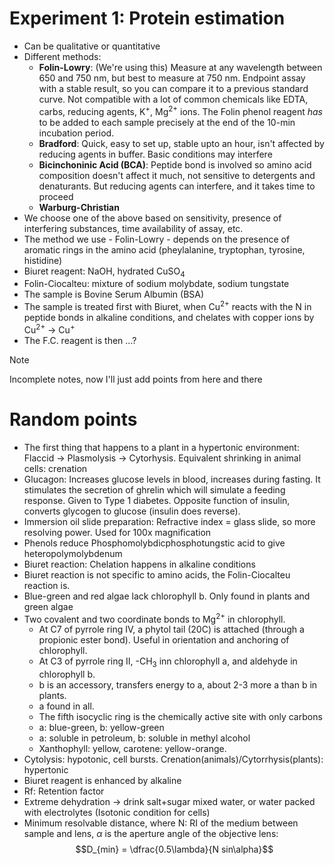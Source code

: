 # Experiment 1: Protein estimation
* Can be qualitative or quantitative
* Different methods:
  * **Folin-Lowry**: (We're using this) Measure at any wavelength between 650 and 750 nm, but best to measure at 750 nm. Endpoint assay with a stable result, so you can compare it to a previous standard curve. Not compatible with a lot of common chemicals like EDTA, carbs, reducing agents, K<sup>+</sup>, Mg<sup>2+</sup> ions. The Folin phenol reagent *has* to be added to each sample precisely at the end of the 10-min incubation period.
  * **Bradford**: Quick, easy to set up, stable upto an hour, isn't affected by reducing agents in buffer. Basic conditions may interfere
  * **Bicinchoninic Acid (BCA)**: Peptide bond is involved so amino acid composition doesn't affect it much, not sensitive to detergents and denaturants. But reducing agents can interfere, and it takes time to proceed
  * **Warburg-Christian**
* We choose one of the above based on sensitivity, presence of interfering substances, time availability of assay, etc.
* The method we use - Folin-Lowry - depends on the presence of aromatic rings in the amino acid (pheylalanine, tryptophan, tyrosine, histidine)
* Biuret reagent: NaOH, hydrated CuSO<sub>4</sub>
* Folin-Ciocalteu: mixture of sodium molybdate, sodium tungstate
* The sample is Bovine Serum Albumin (BSA)
* The sample is treated first with Biuret, when Cu<sup>2+</sup> reacts with the N in peptide bonds in alkaline conditions, and chelates with copper ions by Cu<sup>2+</sup> -> Cu<sup>+</sup>
* The F.C. reagent is then ...?

> [!NOTE]
> Incomplete notes, now I'll just add points from here and there

# Random points
* The first thing that happens to a plant in a hypertonic environment: Flaccid -> Plasmolysis -> Cytorhysis. Equivalent shrinking in animal cells: crenation
* Glucagon: Increases glucose levels in blood, increases during fasting. It stimulates the secretion of ghrelin which will simulate a feeding response. Given to Type 1 diabetes. Opposite function of insulin, converts glycogen to glucose (insulin does reverse).
* Immersion oil slide preparation: Refractive index = glass slide, so more resolving power. Used for 100x magnification
* Phenols reduce Phosphomolybdicphosphotungstic acid to give heteropolymolybdenum
* Biuret reaction: Chelation happens in alkaline conditions
* Biuret reaction is not specific to amino acids, the Folin-Ciocalteu reaction is.
* Blue-green and red algae lack chlorophyll b. Only found in plants and green algae
* Two covalent and two coordinate bonds to Mg<sup>2+</sup> in chlorophyll.
  * At C7 of pyrrole ring IV, a phytol tail (20C) is attached (through a propionic ester bond). Useful in orientation and anchoring of chlorophyll.
  * At C3 of pyrrole ring II, -CH<sub>3</sub> inn chlorophyll a, and aldehyde in chlorophyll b.
  * b is an accessory, transfers energy to a, about 2-3 more a than b in plants.
  * a found in all.
  * The fifth isocyclic ring is the chemically active site with only carbons
  * a: blue-green, b: yellow-green
  * a: soluble in petroleum, b: soluble in methyl alcohol
  * Xanthophyll: yellow, carotene: yellow-orange.
* Cytolysis: hypotonic, cell bursts. Crenation(animals)/Cytorrhysis(plants): hypertonic
* Biuret reagent is enhanced by alkaline
* Rf: Retention factor
* Extreme dehydration -> drink salt+sugar mixed water, or water packed with electrolytes (Isotonic condition for cells)
* Minimum resolvable distance, where N: RI of the medium between sample and lens, $\alpha$ is the aperture angle of the objective lens:
$$D_{min} = \dfrac{0.5\lambda}{N sin\alpha}$$

